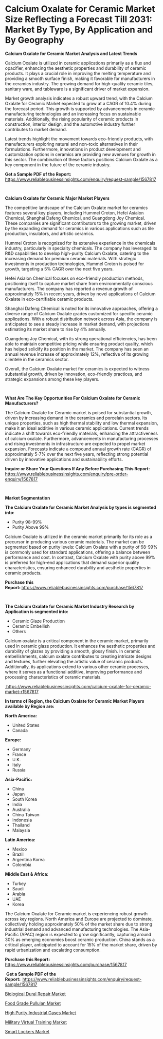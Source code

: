 <p><h1>Calcium Oxalate for Ceramic Market Size Reflecting a Forecast Till 2031: Market By Type, By Application and By Geography</h1></p><p><strong>Calcium Oxalate for Ceramic Market Analysis and Latest Trends</strong></p>
<p><p>Calcium Oxalate is utilized in ceramic applications primarily as a flux and opacifier, enhancing the aesthetic properties and durability of ceramic products. It plays a crucial role in improving the melting temperature and providing a smooth surface finish, making it favorable for manufacturers in the ceramics industry. The growing demand for high-quality ceramic tiles, sanitary ware, and tableware is a significant driver of market expansion.</p><p>Market growth analysis indicates a robust upward trend, with the Calcium Oxalate for Ceramic Market expected to grow at a CAGR of 10.4% during the forecast period. This growth is supported by advancements in ceramic manufacturing technologies and an increasing focus on sustainable materials. Additionally, the rising popularity of ceramic products in construction, interior design, and the automotive industry further contributes to market demand. </p><p>Latest trends highlight the movement towards eco-friendly products, with manufacturers exploring natural and non-toxic alternatives in their formulations. Furthermore, innovations in product development and customization options in ceramics are providing new avenues for growth in this sector. The combination of these factors positions Calcium Oxalate as a key component in the future of the ceramic industry.</p></p>
<p><strong>Get a Sample PDF of the Report:&nbsp;</strong> <a href="https://www.reliablebusinessinsights.com/enquiry/request-sample/1567817">https://www.reliablebusinessinsights.com/enquiry/request-sample/1567817</a></p>
<p>&nbsp;</p>
<p><strong>Calcium Oxalate for Ceramic Major Market Players</strong></p>
<p><p>The competitive landscape of the Calcium Oxalate market for ceramics features several key players, including Hummel Croton, Hefei Asialon Chemical, Shanghai Dafeng Chemical, and Guangdong Joy Chemical. These companies are significant contributors to the growing market, driven by the expanding demand for ceramics in various applications such as tile production, insulators, and artistic ceramics.</p><p>Hummel Croton is recognized for its extensive experience in the chemicals industry, particularly in specialty chemicals. The company has leveraged its R&D capabilities to develop high-purity Calcium Oxalate, catering to the increasing demand for premium ceramic materials. With strategic investments in production technologies, Hummel Croton is poised for growth, targeting a 5% CAGR over the next five years.</p><p>Hefei Asialon Chemical focuses on eco-friendly production methods, positioning itself to capture market share from environmentally conscious manufacturers. The company has reported a revenue growth of approximately 15% in recent years, driven by novel applications of Calcium Oxalate in eco-certifiable ceramic products.</p><p>Shanghai Dafeng Chemical is noted for its innovative approaches, offering a diverse range of Calcium Oxalate grades customized for specific ceramic applications. With a robust distribution network across Asia, the company is anticipated to see a steady increase in market demand, with projections estimating its market share to rise by 4% annually.</p><p>Guangdong Joy Chemical, with its strong operational efficiencies, has been able to maintain competitive pricing while ensuring product quality, which has helped solidify its position in the market. The company has seen an annual revenue increase of approximately 12%, reflective of its growing clientele in the ceramics sector.</p><p>Overall, the Calcium Oxalate market for ceramics is expected to witness substantial growth, driven by innovation, eco-friendly practices, and strategic expansions among these key players.</p></p>
<p>&nbsp;</p>
<p><strong>What Are The Key Opportunities For Calcium Oxalate for Ceramic Manufacturers?</strong></p>
<p><p>The Calcium Oxalate for Ceramic market is poised for substantial growth, driven by increasing demand in the ceramics and porcelain sectors. Its unique properties, such as high thermal stability and low thermal expansion, make it an ideal additive in various ceramic applications. Current trends indicate a shift towards eco-friendly materials, enhancing the attractiveness of calcium oxalate. Furthermore, advancements in manufacturing processes and rising investments in infrastructure are expected to propel market expansion. Forecasts indicate a compound annual growth rate (CAGR) of approximately 5-7% over the next five years, reflecting strong potential driven by innovative applications and sustainability efforts.</p></p>
<p><strong>Inquire or Share Your Questions If Any Before Purchasing This Report:</strong> <a href="https://www.reliablebusinessinsights.com/enquiry/pre-order-enquiry/1567817">https://www.reliablebusinessinsights.com/enquiry/pre-order-enquiry/1567817</a></p>
<p>&nbsp;</p>
<p><strong>Market Segmentation</strong></p>
<p><strong>The Calcium Oxalate for Ceramic Market Analysis by types is segmented into:</strong></p>
<p><ul><li>Purity 98-99%</li><li>Purity Above 99%</li></ul></p>
<p><p>Calcium Oxalate is utilized in the ceramic market primarily for its role as a precursor in producing various ceramic materials. The market can be segmented based on purity levels: Calcium Oxalate with a purity of 98-99% is commonly used for standard applications, offering a balance between performance and cost. In contrast, Calcium Oxalate with purity above 99% is preferred for high-end applications that demand superior quality characteristics, ensuring enhanced durability and aesthetic properties in ceramic products.</p></p>
<p><strong>Purchase this Report:&nbsp;</strong><a href="https://www.reliablebusinessinsights.com/purchase/1567817">https://www.reliablebusinessinsights.com/purchase/1567817</a></p>
<p>&nbsp;</p>
<p><strong>The Calcium Oxalate for Ceramic Market Industry Research by Application is segmented into:</strong></p>
<p><ul><li>Ceramic Glaze Production</li><li>Ceramic Embellish</li><li>Others</li></ul></p>
<p><p>Calcium oxalate is a critical component in the ceramic market, primarily used in ceramic glaze production. It enhances the aesthetic properties and durability of glazes by providing a smooth, glossy finish. In ceramic embellishments, calcium oxalate contributes to creating intricate designs and textures, further elevating the artistic value of ceramic products. Additionally, its applications extend to various other ceramic processes, where it serves as a functional additive, improving performance and processing characteristics of ceramic materials.</p></p>
<p><a href="https://www.reliablebusinessinsights.com/calcium-oxalate-for-ceramic-market-r1567817">&nbsp;https://www.reliablebusinessinsights.com/calcium-oxalate-for-ceramic-market-r1567817</a></p>
<p><strong>In terms of Region, the Calcium Oxalate for Ceramic Market Players available by Region are:</strong></p>
<p>
    <p> <strong> North America: </strong>
        <ul>
            <li>United States</li>
            <li>Canada</li>
        </ul>
        </p> 
    <p> <strong> Europe: </strong>
        <ul>
            <li>Germany</li>
            <li>France</li>
            <li>U.K.</li>
            <li>Italy</li>
            <li>Russia</li>
        </ul>
        </p> 
    <p> <strong> Asia-Pacific: </strong>
        <ul>
            <li>China</li>
            <li>Japan</li>
            <li>South Korea</li>
            <li>India</li>
            <li>Australia</li>
            <li>China Taiwan</li>
            <li>Indonesia</li>
            <li>Thailand</li>
            <li>Malaysia</li>
        </ul>
        </p> 
    <p> <strong> Latin America: </strong>
        <ul>
            <li>Mexico</li>
            <li>Brazil</li>
            <li>Argentina Korea</li>
            <li>Colombia</li>
        </ul>
        </p> 
    <p> <strong> Middle East & Africa: </strong>
        <ul>
            <li>Turkey</li>
            <li>Saudi</li>
            <li>Arabia</li>
            <li>UAE</li>
            <li>Korea</li>
        </ul>
    </p>
    </p>
<p><p>The Calcium Oxalate for Ceramic market is experiencing robust growth across key regions. North America and Europe are projected to dominate, collectively holding approximately 50% of the market share due to strong industrial demand and advanced manufacturing technologies. The Asia-Pacific (APAC) region is expected to grow significantly, capturing around 30% as emerging economies boost ceramic production. China stands as a critical player, anticipated to account for 15% of the market share, driven by rapid urbanization and escalating consumption.</p></p>
<p><strong>Purchase this Report: </strong><a href="https://www.reliablebusinessinsights.com/purchase/1567817">https://www.reliablebusinessinsights.com/purchase/1567817</a></p>
<p>&nbsp;<strong>Get a Sample PDF of the Report:&nbsp;&nbsp;</strong><a href="https://www.reliablebusinessinsights.com/enquiry/request-sample/1567817">https://www.reliablebusinessinsights.com/enquiry/request-sample/1567817</a></p>
<p><strong></strong></p>
<p><p><a href="https://issuu.com/reportprime-2/docs/biological-dural-repair-market-size_f40c24ab4a251c">Biological Dural Repair Market</a></p><p><a href="https://github.com/gailasejs/Market-Research-Report-List-1/blob/main/food-grade-pullulan-market.md">Food Grade Pullulan Market</a></p><p><a href="https://issuu.com/reportprime-2/docs/high-purity-industrial-gases-market_2875de97b07a40">High Purity Industrial Gases Market</a></p><p><a href="https://www.linkedin.com/pulse/military-virtual-training-market-global-regional-analysis-segte">Military Virtual Training Market</a></p><p><a href="https://medium.com/@ritaandre87/how-will-the-smart-lockers-market-evolve-market-growth-analysis-for-the-year-2024-2031-3878c0932465">Smart Lockers Market</a></p></p>